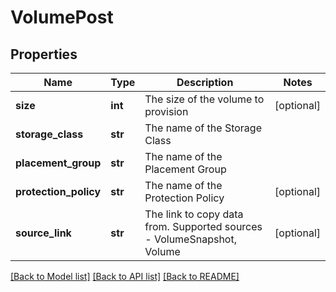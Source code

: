 # VolumePost

## Properties
Name | Type | Description | Notes
------------ | ------------- | ------------- | -------------
**size** | **int** | The size of the volume to provision | [optional] 
**storage_class** | **str** | The name of the Storage Class | 
**placement_group** | **str** | The name of the Placement Group | 
**protection_policy** | **str** | The name of the Protection Policy | [optional] 
**source_link** | **str** | The link to copy data from. Supported sources - VolumeSnapshot, Volume | [optional] 

[[Back to Model list]](../README.md#documentation-for-models) [[Back to API list]](../README.md#documentation-for-api-endpoints) [[Back to README]](../README.md)

